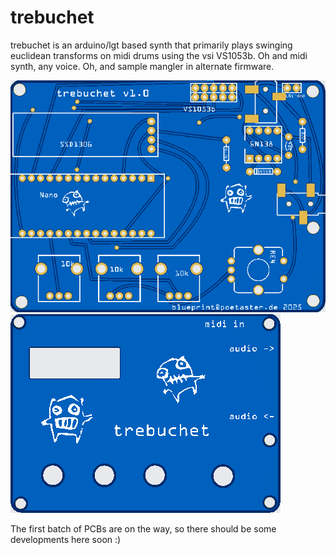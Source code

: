 # trebuchet
trebuchet is an arduino/lgt based synth that primarily plays swinging euclidean transforms on midi drums using the vsi VS1053b. Oh and midi synth, any voice. Oh, and sample mangler in alternate firmware.

![PCB](pcb.png)
![Top PCB](top.png)

The first batch of PCBs are on the way, so there should be some developments here soon :)
